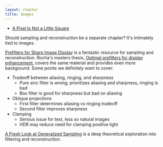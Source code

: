 ```yaml
---
layout: chapter
title: Images
---
```

* [A Pixel Is Not a Little Square](http://alvyray.com/Memos/CG/Microsoft/6_pixel.pdf)

Should sampling and reconstruction be a separate chapter? It's intimately tied to images.

[Prefilters for Sharp Image Display] is a fantastic resource for sampling and reconstruction. Rocha's masters thesis, [Optimal prefilters for display enhancement], covers the same material and provides even more background. Some points we definitely want to cover:

* Tradeoff between aliasing, ringing, and sharpness
  - Pure sinc filter is wrong; prioritizes aliasing and sharpness, ringing is bad
  - Box filter is good for sharpness but bad on aliasing
* Oblique projections
  - First filter determines aliasing vs ringing tradeoff
  - Second filter improves sharpness
* Clamping
  - Serious issue for text, less so natural images
  - HDR may reduce need for clamping positive light

[A Fresh Look at Generalized Sampling] is a deep theoretical exploration into filtering and reconstruction.

[Prefilters for Sharp Image Display]: https://www.inf.ufrgs.br/~eslgastal/SBS3/Rocha_Oliveira_Gastal_EG2020_Sharp_Filter_SBS3.pdf
[A Fresh Look at Generalized Sampling]: http://hhoppe.com/filtering.pdf
[Optimal prefilters for display enhancement]: https://lume.ufrgs.br/handle/10183/213511
